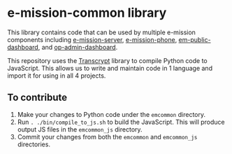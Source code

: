 # e-mission-common library

This library contains code that can be used by multiple e-mission components including [e-mission-server](https://github.com/e-mission/e-mission-server), [e-mission-phone](https://github.com/e-mission/e-mission-phone), [em-public-dashboard](https://github.com/e-mission/em-public-dashboard), and [op-admin-dashboard](https://github.com/e-mission/op-admin-dashboard).

This repository uses the [Transcrypt](https://www.transcrypt.org/) library to compile Python code to JavaScript. This allows us to write and maintain code in 1 language and import it for using in all 4 projects.

## To contribute

1. Make your changes to Python code under the `emcommon` directory.
2. Run `. ./bin/compile_to_js.sh` to build the JavaScript. This will produce output JS files in the `emcommon_js` directory.
3. Commit your changes from both the `emcommon` and `emcommon_js` directories.
